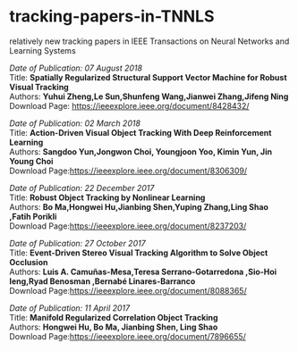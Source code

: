 # tracking-papers-in-TNNLS
relatively new tracking papers in IEEE Transactions on Neural Networks and Learning Systems

*Date of Publication: 07 August 2018*  
Title: **Spatially Regularized Structural Support Vector Machine for Robust Visual Tracking**  
Authors: **Yuhui Zheng,Le Sun,Shunfeng Wang,Jianwei Zhang,Jifeng Ning**  
Download Page: https://ieeexplore.ieee.org/document/8428432/

*Date of Publication: 02 March 2018*  
Title: **Action-Driven Visual Object Tracking With Deep Reinforcement Learning**  
Authors: **Sangdoo Yun,Jongwon Choi, Youngjoon Yoo, Kimin Yun, Jin Young Choi**  
Download Page:https://ieeexplore.ieee.org/document/8306309/

*Date of Publication: 22 December 2017*  
Title: **Robust Object Tracking by Nonlinear Learning**  
Authors: **Bo Ma,Hongwei Hu,Jianbing Shen,Yuping Zhang,Ling Shao ,Fatih Porikli**  
Download Page:https://ieeexplore.ieee.org/document/8237203/

*Date of Publication: 27 October 2017*  
Title: **Event-Driven Stereo Visual Tracking Algorithm to Solve Object Occlusion**  
Authors: **Luis A. Camuñas-Mesa,Teresa Serrano-Gotarredona ,Sio-Hoi Ieng,Ryad Benosman ,Bernabé Linares-Barranco**  
Download Page:https://ieeexplore.ieee.org/document/8088365/

*Date of Publication: 11 April 2017*  
Title: **Manifold Regularized Correlation Object Tracking**  
Authors: **Hongwei Hu, Bo Ma, Jianbing Shen, Ling Shao**  
Download Page:https://ieeexplore.ieee.org/document/7896655/
